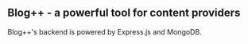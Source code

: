 ## Blog++ - a powerful tool for content providers

Blog++'s backend is powered by Express.js and MongoDB.
